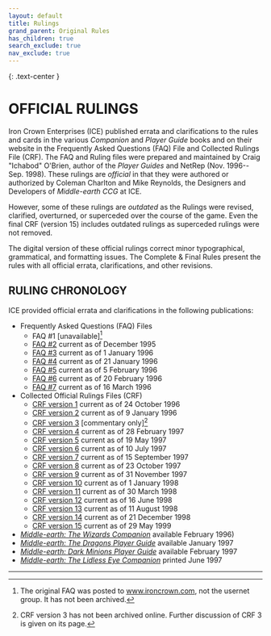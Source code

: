 ```yaml
---
layout: default
title: Rulings
grand_parent: Original Rules
has_children: true
search_exclude: true
nav_exclude: true
---
```


{: .text-center }
# OFFICIAL RULINGS

Iron Crown Enterprises (ICE) published errata and clarifications to the rules and cards in the various _Companion_ and _Player Guide_ books and on their website in the Frequently Asked Questions (FAQ) File and Collected Rulings File (CRF). The FAQ and Ruling files were prepared and maintained by Craig "Ichabod" O'Brien, author of the _Player Guides_ and NetRep (Nov. 1996--Sep. 1998). These rulings are _official_ in that they were authored or authorized by Coleman Charlton and Mike Reynolds, the Designers and Developers of _Middle-earth CCG_ at ICE. 

However, some of these rulings are _outdated_ as the Rulings were revised, clarified, overturned, or superceded over the course of the game. Even the final CRF (version 15) includes outdated rulings as superceded rulings were not removed. 

The digital version of these official rulings correct minor typographical, grammatical, and formatting issues. The Complete & Final Rules present the rules with all official errata, clarifications, and other revisions.

## RULING CHRONOLOGY

ICE provided official errata and clarifications in the following publications:

 - Frequently Asked Questions (FAQ) Files
     - FAQ #1 \[unavailable][^CRF1]
     - [FAQ #2](./faq-2) current as of December 1995
     - [FAQ #3](./faq-3) current as of 1 January 1996
     - [FAQ #4](./faq-4) current as of 21 January 1996
     - [FAQ #5](./faq-5) current as of 5 February 1996
     - [FAQ #6](./faq-6) current as of 20 February 1996
     - [FAQ #7](./faq-7) current as of 16 March 1996
 - Collected Official Rulings Files (CRF)
     - [CRF version 1](./crf-1) current as of 24 October 1996
     - [CRF version 2](./crf-2) current as of 9 January 1996
     - [CRF version 3](./crf-3) \[commentary only][^CRF3]
     - [CRF version 4](./crf-4) current as of 28 February 1997 
     - [CRF version 5](./crf-5) current as of 19 May 1997
     - [CRF version 6](./crf-6) current as of 10 July 1997
     - [CRF version 7](./crf-7) current as of 15 September 1997
     - [CRF version 8](./crf-8) current as of 23 October 1997
     - [CRF version 9](./crf-9) current as of 31 November 1997
     - [CRF version 10](./crf-10) current as of 1 January 1998
     - [CRF version 11](./crf-11) current as of 30 March 1998
     - [CRF version 12](./crf-12) current as of 16 June 1998
     - [CRF version 13](./crf-13) current as of 11 August 1998
     - [CRF version 14](./crf-14) current as of 21 December 1998
     - [CRF version 15](./crf-15) current as of 29 May 1999
 - [_Middle-earth: The Wizards Companion_](./wizards-companion-rulings.md) available February 1996)
 - [_Middle-earth: The Dragons Player Guide_](./the-dragons-player-guide-rulings) available January 1997
 - [_Middle-earth: Dark Minions Player Guide_](./dark-minions-player-guide-rulings) available February 1997
 - [_Middle-earth: The Lidless Eye Companion_](./the-lidless-eye-companion-rulings) printed June 1997

---

[^CRF1]: The original FAQ was posted to www.ironcrown.com, not the usernet group. It has not been archived.
[^CRF3]: CRF version 3 has not been archived online. Further discussion of CRF 3 is given on its page.
